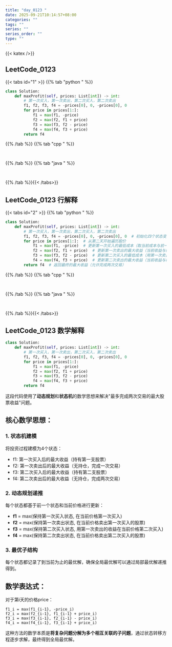 ```yaml
---
title: "day_0123 "
date: 2025-09-21T10:14:57+08:00
categories: ""
tags: ""
series: ""
series_order: ""
type: ""
---
```


{{< katex />}}


## LeetCode_0123 

{{< tabs id="1" >}}
{{% tab "python " %}}

```python 
class Solution:
    def maxProfit(self, prices: List[int]) -> int:
        # 第一次买入，第一次卖出，第二次买入，第二次卖出
        f1, f2, f3, f4 = -prices[0], 0, -prices[0], 0
        for price in prices[1:]:
            f1 = max(f1, -price)
            f2 = max(f2, f1 + price)
            f3 = max(f3, f2 - price)
            f4 = max(f4, f3 + price)
        return f4 
```

{{% /tab %}}
{{% tab "cpp " %}}

```cpp 
 
```

{{% /tab %}}
{{% tab "java " %}}

```java 
 
```

{{% /tab %}}{{< /tabs>}}

## LeetCode_0123  行解释

{{< tabs id="2" >}}
{{% tab "python " %}}

```python 
class Solution:
    def maxProfit(self, prices: List[int]) -> int:
        # 第一次买入，第一次卖出，第二次买入，第二次卖出
        f1, f2, f3, f4 = -prices[0], 0, -prices[0], 0  # 初始化四个状态变量：第一次买入成本、第一次卖出收益、第二次买入成本、第二次卖出收益
        for price in prices[1:]:  # 从第二天开始遍历股价
            f1 = max(f1, -price)  # 更新第一次买入的最低成本（取当前成本与前一天成本的最小值）
            f2 = max(f2, f1 + price)  # 更新第一次卖出的最大收益（当前收益与前一天收益的最大值）
            f3 = max(f3, f2 - price)  # 更新第二次买入的最低成本（用第一次卖出收益减去当前股价）
            f4 = max(f4, f3 + price)  # 更新第二次卖出的最大收益（当前收益与前一天收益的最大值）
        return f4  # 返回最终的最大收益（允许完成两次交易）
```

{{% /tab %}}
{{% tab "cpp " %}}

```cpp 
 
```

{{% /tab %}}
{{% tab "java " %}}

```java 
 
```

{{% /tab %}}{{< /tabs>}}

## LeetCode_0123  数学解释

```python 
class Solution:
    def maxProfit(self, prices: List[int]) -> int:
        # 第一次买入，第一次卖出，第二次买入，第二次卖出
        f1, f2, f3, f4 = -prices[0], 0, -prices[0], 0
        for price in prices[1:]:
            f1 = max(f1, -price)
            f2 = max(f2, f1 + price)
            f3 = max(f3, f2 - price)
            f4 = max(f4, f3 + price)
        return f4 
```


这段代码使用了**动态规划**和**状态机**的数学思想来解决"最多完成两次交易的最大股票收益"问题。

## 核心数学思想：

### 1. 状态机建模
将投资过程建模为4个状态：
- f1: 第一次买入后的最大收益（持有第一支股票）
- f2: 第一次卖出后的最大收益（无持仓，完成一次交易）
- f3: 第二次买入后的最大收益（持有第二支股票）
- f4: 第二次卖出后的最大收益（无持仓，完成两次交易）

### 2. 动态规划递推
每个状态都基于前一个状态和当前价格进行更新：
- **f1** = max(保持第一次买入状态, 在当前价格第一次买入)
- **f2** = max(保持第一次卖出状态, 在当前价格卖出第一次买入的股票)
- **f3** = max(保持第二次买入状态, 用第一次卖出的收益在当前价格第二次买入)
- **f4** = max(保持第二次卖出状态, 在当前价格卖出第二次买入的股票)

### 3. 最优子结构
每个状态都记录了到当前为止的最优解，确保全局最优解可以通过局部最优解递推得到。

## 数学表达式：
对于第i天的价格price：
```
f1_i = max(f1_{i-1}, -price_i)
f2_i = max(f2_{i-1}, f1_{i-1} + price_i)  
f3_i = max(f3_{i-1}, f2_{i-1} - price_i)
f4_i = max(f4_{i-1}, f3_{i-1} + price_i)
```

这种方法的数学本质是**将复杂问题分解为多个相互关联的子问题**，通过状态转移方程逐步求解，最终得到全局最优解。


